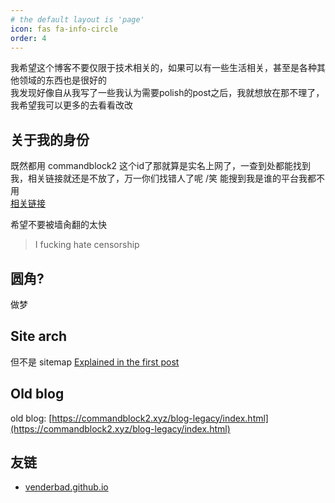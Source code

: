 ```yaml
---
# the default layout is 'page'
icon: fas fa-info-circle
order: 4
---
```



我希望这个博客不要仅限于技术相关的，如果可以有一些生活相关，甚至是各种其他领域的东西也是很好的  
我发现好像自从我写了一些我认为需要polish的post之后，我就想放在那不理了，我希望我可以更多的去看看改改

## 关于我的身份

既然都用 commandblock2 这个id了那就算是实名上网了，一查到处都能找到我，相关链接就还是不放了，万一你们找错人了呢 /笑 能搜到我是谁的平台我都不用  
[相关链接](https://duckduckgo.com/?q=commandblock2)

希望不要被墙肏翻的太快

> I fucking hate censorship

## 圆角?
做梦

## Site arch
但不是 sitemap
[Explained in the first post](../posts/fuck-wordpress/)


## Old blog
old blog: [https://commandblock2.xyz/blog-legacy/index.html](https://commandblock2.xyz/blog-legacy/index.html)

## 友链
- [venderbad.github.io](venderbad.github.io)

